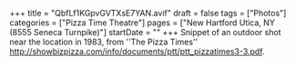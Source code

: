 +++
title = "QbfLf1KGpvGVTXsE7YAN.avif"
draft = false
tags = ["Photos"]
categories = ["Pizza Time Theatre"]
pages = ["New Hartford Utica, NY (8555 Seneca Turnpike)"]
startDate = ""
+++
Snippet of an outdoor shot near the location in 1983, from ''The Pizza Times'' http://showbizpizza.com/info/documents/ptt/ptt_pizzatimes3-3.pdf.
